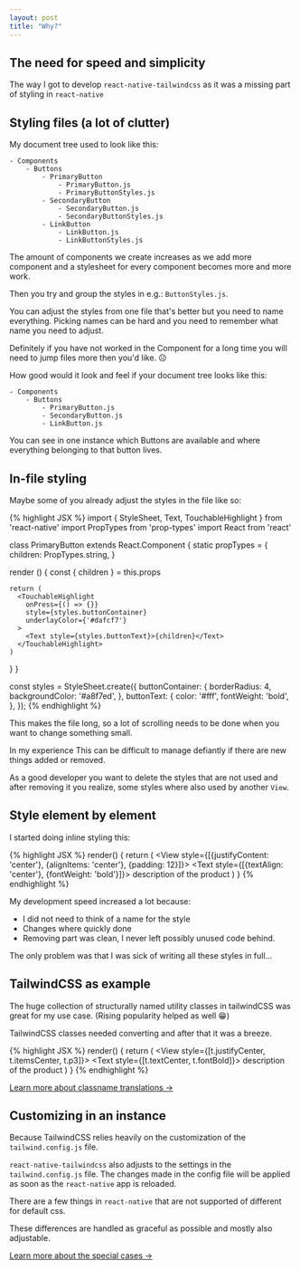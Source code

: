 ```yaml
---
layout: post
title: "Why?"
---
```

## The need for speed and simplicity

The way I got to develop `react-native-tailwindcss` as it was a missing part of styling in `react-native`

## Styling files (a lot of clutter) 

My document tree used to look like this:

```
- Components
    - Buttons
        - PrimaryButton
            - PrimaryButton.js
            - PrimaryButtonStyles.js
        - SecondaryButton
            - SecondaryButton.js
            - SecondaryButtonStyles.js
        - LinkButton
            - LinkButton.js
            - LinkButtonStyles.js
```

The amount of components we create increases as we add more component and a stylesheet for every component becomes more and more work. 

Then you try and group the styles in e.g.: `ButtonStyles.js`.

You can adjust the styles from one file that's better but you need to name everything. 
Picking names can be hard and you need to remember what name you need to adjust.

Definitely if you have not worked in the Component for a long time you will need to jump files more then you'd like. ☹️

How good would it look and feel if your document tree looks like this:

``` 
- Components
    - Buttons
        - PrimaryButton.js
        - SecondaryButton.js
        - LinkButton.js
```

You can see in one instance which Buttons are available and where everything belonging to that button lives.

## In-file styling

Maybe some of you already adjust the styles in the file like so:

{% highlight JSX %}
import { StyleSheet, Text, TouchableHighlight } from 'react-native'
import PropTypes from 'prop-types'
import React from 'react'

class PrimaryButton extends React.Component {
  static propTypes = {
      children: PropTypes.string,
  }

  render () {
    const { children } = this.props

    return (
      <TouchableHighlight 
        onPress={() => {}} 
        style={styles.buttonContainer} 
        underlayColor={'#dafcf7'}
      >
        <Text style={styles.buttonText}>{children}</Text>
      </TouchableHighlight>
    )
  }
}

const styles = StyleSheet.create({
  buttonContainer: {
    borderRadius: 4,
    backgroundColor: '#a8f7ed',
  },
  buttonText: {
    color: '#fff',
    fontWeight: 'bold',
  },
});
{% endhighlight %}

This makes the file long, so a lot of scrolling needs to be done when you want to change something small.

In my experience This can be difficult to manage defiantly if there are new things added or removed.

As a good developer you want to delete the styles that are not used and after removing it you realize, some styles where also used by another `View`.

## Style element by element

I started doing inline styling this:

{% highlight JSX %}
render() {
    return (
        <View style={[{justifyContent: 'center'}, {alignItems: 'center'}, {padding: 12}]}>
            <Text style={[{textAlign: 'center'}, {fontWeight: 'bold'}]}>
                description of the product
            </Text>
        </View>
    )
}
{% endhighlight %}

My development speed increased a lot because:

 - I did not need to think of a name for the style
 - Changes where quickly done 
 - Removing part was clean, I never left possibly unused code behind.

The only problem was that I was sick of writing all these styles in full...

## TailwindCSS as example

The huge collection of structurally named utility classes in tailwindCSS was great for my use case. (Rising popularity helped as well 😁)

TailwindCSS classes needed converting and after that it was a breeze.

{% highlight JSX %}
render() {
    return (
        <View style={[t.justifyCenter, t.itemsCenter, t.p3]}>
            <Text style={[t.textCenter, t.fontBold]}>
                description of the product
            </Text>
        </View>
    )
}
{% endhighlight %}

[Learn more about classname translations &rarr;](https://tvke.github.io/react-native-tailwindcss/docs/translations)

## Customizing in an instance

Because TailwindCSS relies heavily on the customization of the `tailwind.config.js` file.
 
 
`react-native-tailwindcss` also adjusts to the settings in the `tailwind.config.js` file.
The changes made in the config file will be applied as soon as the `react-native` app is reloaded.


There are a few things in `react-native` that are not supported of different for default css.


These differences are handled as graceful as possible and mostly also adjustable. 


[Learn more about the special cases &rarr;](https://tvke.github.io/react-native-tailwindcss/special-cases)

